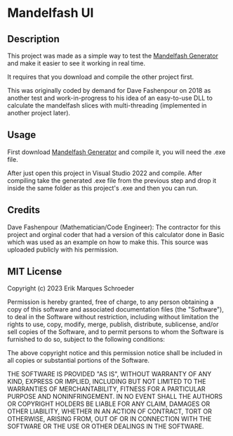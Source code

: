 # Mandelfash UI

## Description

This project was made as a simple way to test the [Mandelfash Generator](https://github.com/HerrTuring/mandelfash-generator) and make it easier to see it working in real time.

It requires that you download and compile the other project first.

This was originally coded by demand for Dave Fashenpour on 2018 as another test and work-in-progress to his idea of an easy-to-use DLL to calculate the mandelfash slices with multi-threading (implemented in another project later).

## Usage

First download [Mandelfash Generator](https://github.com/HerrTuring/mandelfash-generator) and compile it, you will need the .exe file.

After just open this project in Visual Studio 2022 and compile. After compiling take the generated .exe file from the previous step and drop it inside the same folder as this project's .exe and then you can run.

## Credits

Dave Fashenpour (Mathematician/Code Engineer): The contractor for this project and orginal coder that had a version of this calculator done in Basic which was used as an example on how to make this. This source was uploaded publicly with his permission.

## MIT License

Copyright (c) 2023 Erik Marques Schroeder

Permission is hereby granted, free of charge, to any person obtaining a copy
of this software and associated documentation files (the "Software"), to deal
in the Software without restriction, including without limitation the rights
to use, copy, modify, merge, publish, distribute, sublicense, and/or sell
copies of the Software, and to permit persons to whom the Software is
furnished to do so, subject to the following conditions:

The above copyright notice and this permission notice shall be included in all
copies or substantial portions of the Software.

THE SOFTWARE IS PROVIDED "AS IS", WITHOUT WARRANTY OF ANY KIND, EXPRESS OR
IMPLIED, INCLUDING BUT NOT LIMITED TO THE WARRANTIES OF MERCHANTABILITY,
FITNESS FOR A PARTICULAR PURPOSE AND NONINFRINGEMENT. IN NO EVENT SHALL THE
AUTHORS OR COPYRIGHT HOLDERS BE LIABLE FOR ANY CLAIM, DAMAGES OR OTHER
LIABILITY, WHETHER IN AN ACTION OF CONTRACT, TORT OR OTHERWISE, ARISING FROM,
OUT OF OR IN CONNECTION WITH THE SOFTWARE OR THE USE OR OTHER DEALINGS IN THE
SOFTWARE.
